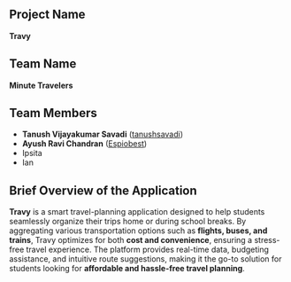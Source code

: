 ## Project Name
**Travy**

## Team Name
**Minute Travelers**

## Team Members
- **Tanush Vijayakumar Savadi** ([tanushsavadi](https://github.com/tanushsavadi))
- **Ayush Ravi Chandran** ([Espiobest](https://github.com/Espiobest))
- Ipsita
- Ian

## Brief Overview of the Application
**Travy** is a smart travel-planning application designed to help students seamlessly organize their trips home or during school breaks. By aggregating various transportation options such as **flights, buses, and trains**, Travy optimizes for both **cost and convenience**, ensuring a stress-free travel experience. The platform provides real-time data, budgeting assistance, and intuitive route suggestions, making it the go-to solution for students looking for **affordable and hassle-free travel planning**.

